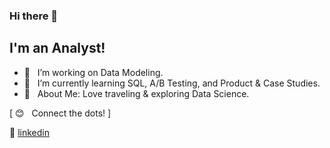 ### Hi there 👋

## I'm an Analyst!

- 🔭  &nbsp; I’m working on Data Modeling.
- 🌱  &nbsp; I’m currently learning SQL, A/B Testing, and Product & Case Studies. 
- 💜  &nbsp; About Me: Love traveling & exploring Data Science. 

[&nbsp;😊 &nbsp; Connect the dots!&nbsp;] 

👔 [linkedin][linkedin]

[linkedin]: https://www.linkedin.com/in/xinyue-liu-237641169/
